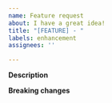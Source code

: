 ```yaml
---
name: Feature request
about: I have a great idea!
title: "[FEATURE] - "
labels: enhancement
assignees: ''

---
```


**Description**

<!-- Insert a general description of the proposed feature here! -->

**Breaking changes**

<!-- If there are any breaking changes in this feature that you are aware of, please insert that here! -->
